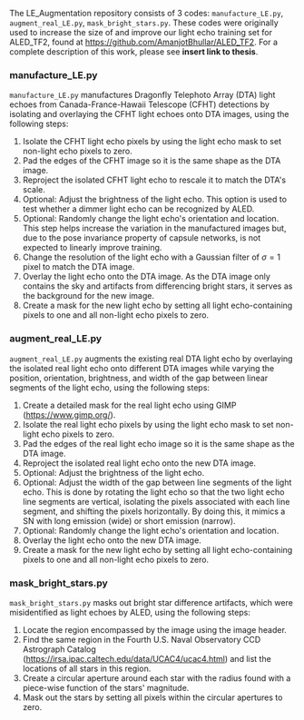 The LE_Augmentation repository consists of 3 codes: `manufacture_LE.py`, `augment_real_LE.py`, `mask_bright_stars.py`. These codes were originally used to increase the size of and improve our light echo training set for ALED_TF2, found at https://github.com/AmanjotBhullar/ALED_TF2. For a complete description of this work, please see **insert link to thesis**.

### manufacture_LE.py
`manufacture_LE.py` manufactures Dragonfly Telephoto Array (DTA) light echoes from Canada-France-Hawaii Telescope (CFHT) detections by isolating and overlaying the CFHT light echoes onto DTA images, using the following steps:

1. Isolate the CFHT light echo pixels by using the light echo mask to set non-light echo pixels to zero.
2. Pad the edges of the CFHT image so it is the same shape as the DTA image.
3. Reproject the isolated CFHT light echo to rescale it to match the DTA's scale.
4. Optional: Adjust the brightness of the light echo. This option is used to test whether a dimmer light echo can be recognized by ALED.
5. Optional: Randomly change the light echo's orientation and location. This step helps increase the variation in the manufactured images but, due to the pose invariance property of capsule networks, is not expected to linearly improve training.
6. Change the resolution of the light echo with a Gaussian filter of $\sigma = 1$ pixel to match the DTA image.
7. Overlay the light echo onto the DTA image. As the DTA image only contains the sky and artifacts from differencing bright stars, it serves as the background for the new image.
8. Create a mask for the new light echo by setting all light echo-containing pixels to one and all non-light echo pixels to zero.

 ### augment_real_LE.py
 `augment_real_LE.py` augments the existing real DTA light echo by overlaying the isolated real light echo onto different DTA images while varying the position, orientation, brightness, and width of the gap between linear segments of the light echo, using the following steps:

 1. Create a detailed mask for the real light echo using GIMP (https://www.gimp.org/).
 2. Isolate the real light echo pixels by using the light echo mask to set non-light echo pixels to zero.
 3. Pad the edges of the real light echo image so it is the same shape as the DTA image.
 4. Reproject the isolated real light echo onto the new DTA image.
 5. Optional: Adjust the brightness of the light echo.
 6. Optional: Adjust the width of the gap between line segments of the light echo. This is done by rotating the light echo so that the two light echo line segments are vertical, isolating the pixels associated with each line segment, and shifting the pixels horizontally. By doing this, it mimics a SN with long emission (wide) or short emission (narrow).
 7. Optional: Randomly change the light echo's orientation and location.
 8. Overlay the light echo onto the new DTA image.
 9. Create a mask for the new light echo by setting all light echo-containing pixels to one and all non-light echo pixels to zero.

### mask_bright_stars.py
`mask_bright_stars.py` masks out bright star difference artifacts, which were misidentified as light echoes by ALED, using the following steps:

1. Locate the region encompassed by the image using the image header.
2. Find the same region in the Fourth U.S. Naval Observatory CCD Astrograph Catalog (https://irsa.ipac.caltech.edu/data/UCAC4/ucac4.html) and list the locations of all stars in this region.
3. Create a circular aperture around each star with the radius found with a piece-wise function of the stars' magnitude.
4. Mask out the stars by setting all pixels within the circular apertures to zero.
